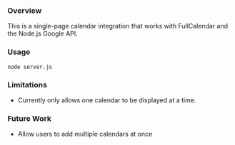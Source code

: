 ### Overview
This is a single-page calendar integration that works with FullCalendar and the Node.js
Google API.

### Usage

```
node server.js
```

### Limitations
* Currently only allows one calendar to be displayed at a time.

### Future Work
* Allow users to add multiple calendars at once

